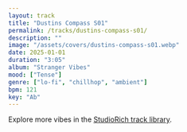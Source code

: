 ```yaml
---
layout: track
title: "Dustins Compass S01"
permalink: /tracks/dustins-compass-s01/
description: ""
image: "/assets/covers/dustins-compass-s01.webp"
date: 2025-01-01
duration: "3:05"
album: "Stranger Vibes"
mood: ["Tense"]
genre: ["lo-fi", "chillhop", "ambient"]
bpm: 121
key: "Ab"
---
```


Explore more vibes in the [StudioRich track library](/tracks/).
